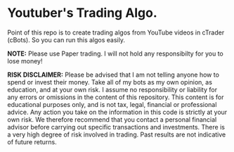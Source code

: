# Youtuber's Trading Algo.

Point of this repo is to create trading algos from YouTube videos in cTrader (cBots). So you can run this algos easily.


**NOTE:** Please use Paper trading. I will not hold any responsibilty for you to lose money!


**RISK DISCLAIMER:**  Please be advised that I am not telling anyone how to spend or invest their money. Take all of my bots as my own opinion, as education, and at your own risk. I assume no responsibility or liability for any errors or omissions in the content of this repository. This content is for educational purposes only, and is not tax, legal, financial or professional advice. Any action you take on the information in this code is strictly at your own risk. We therefore recommend that you contact a personal financial advisor before carrying out specific transactions and investments. There is a very high degree of risk involved in trading. Past results are not indicative of future returns.
